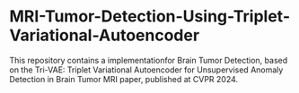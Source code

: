 # MRI-Tumor-Detection-Using-Triplet-Variational-Autoencoder
This repository contains a implementationfor Brain Tumor Detection, based on the Tri-VAE: Triplet Variational Autoencoder for Unsupervised Anomaly Detection in Brain Tumor MRI paper, published at CVPR 2024. 
